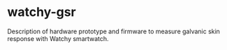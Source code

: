 # watchy-gsr
Description of hardware prototype and firmware to measure galvanic skin response with Watchy smartwatch.
